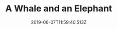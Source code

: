---
title: A Whale and an Elephant
date: 2019-06-07T11:59:40.513Z
description: >-
    In this talk Steve will talk about introducing Docker to your PHP applications with ease. Using the right tooling and a little know how, docker can be easily added to any PHP appplication - simple.
link: https://noti.st/juststeveking/gaFzmi
event: Blue Conf 2019
---